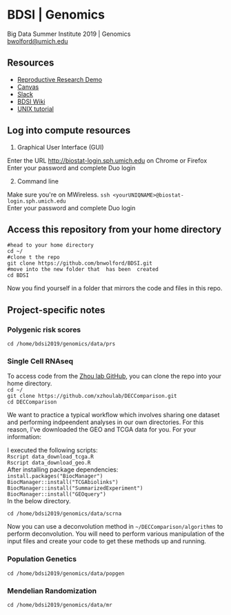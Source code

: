 # BDSI | Genomics
Big Data Summer Institute 2019 | Genomics  
bwolford@umich.edu  

## Resources

- [Reproductive Research Demo](https://github.com/statgen/bdsi-demo-2019)
- [Canvas](https://canvas.umich.edu/gateway/)
- [Slack](https://bdsiworkspace.slack.com)
- [BDSI Wiki](http://bigdatasummerinst.sph.umich.edu/wiki/index.php/Main_Page)  
- [UNIX tutorial](http://www.ee.surrey.ac.uk/Teaching/Unix/)

## Log into compute resources 

1) Graphical User Interface (GUI) 

Enter the URL http://biostat-login.sph.umich.edu on Chrome or Firefox  
Enter your password and complete Duo login

2) Command line

Make sure you're on MWireless.
`ssh <yourUNIQNAME>@biostat-login.sph.umich.edu`  
Enter your password and complete Duo login

## Access this repository from your home directory
```
#head to your home directory
cd ~/
#clone t the repo
git clone https://github.com/bnwolford/BDSI.git
#move into the new folder that  has been  created
cd BDSI
```
Now you find yourself in a folder that mirrors the code and files in this repo.  

## Project-specific notes

### Polygenic risk scores

`cd /home/bdsi2019/genomics/data/prs`

### Single Cell RNAseq
To access code from the [Zhou lab GitHub](https://github.com/xzhoulab/DECComparison), you can clone the repo into your home directory.  
`cd ~/`  
`git clone https://github.com/xzhoulab/DECComparison.git`   
`cd DECComparison`  

We want to practice a typical workflow which involves sharing one dataset and performing indpeendent analyses in our own directories. For this reason, I've downloaded the GEO and TCGA data for you. For your information:  

I executed the following scripts:   
`Rscript data_download_tcga.R`  
`Rscript data_download_geo.R`  
After installing package dependencies:  
`install.packages("BiocManager")`  
`BiocManager::install("TCGAbiolinks")`  
`BiocManager::install("SummarizedExperiment")`  
`BiocManager::install("GEOquery")`  
In the below directory. 

`cd /home/bdsi2019/genomics/data/scrna`  

Now you can use a deconvolution method in `~/DECComparison/algorithms` to perform deconvolution. You will need to perform various manipulation of the input files and create your code to get these methods up and running.

### Population Genetics

`cd /home/bdsi2019/genomics/data/popgen`

### Mendelian Randomization

`cd /home/bdsi2019/genomics/data/mr`

